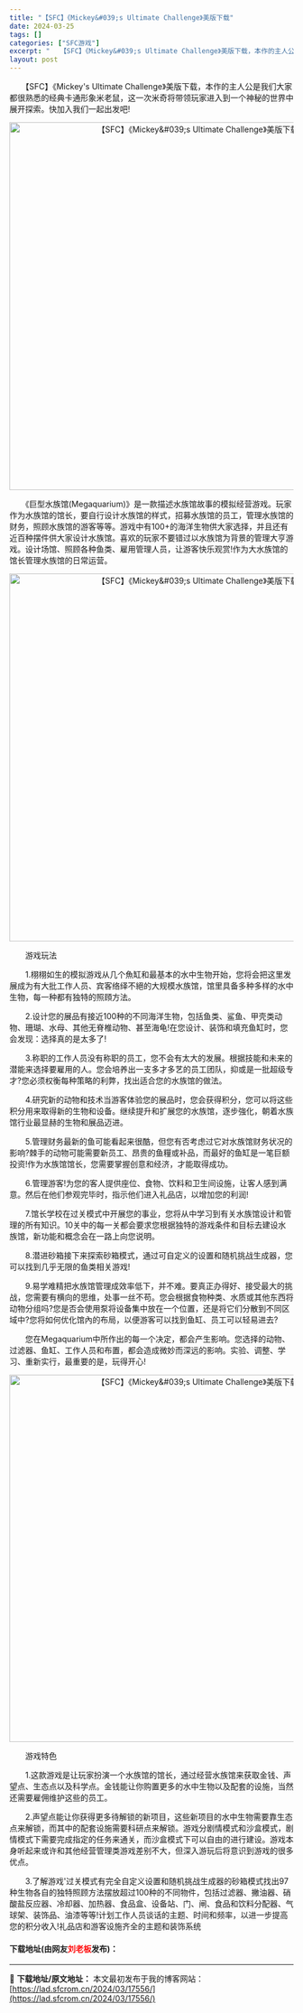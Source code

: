 ```yaml
---
title: "【SFC】《Mickey&#039;s Ultimate Challenge》美版下载"
date: 2024-03-25
tags: []
categories: ["SFC游戏"]
excerpt: "　　【SFC】《Mickey&#039;s Ultimate Challenge》美版下载，本作的主人公是我们大家都很熟悉的经典卡通形象米老鼠，这一次米奇将带领玩家进入到一个神秘的世界中展开探索。快加入我们一起出发吧! 　　《巨型水族馆(Megaquarium)》是一款描述水族馆故事的模拟经营游戏。玩&hellip;"
layout: post
---
```


 <p>　　【SFC】《Mickey&#39;s Ultimate Challenge》美版下载，本作的主人公是我们大家都很熟悉的经典卡通形象米老鼠，这一次米奇将带领玩家进入到一个神秘的世界中展开探索。快加入我们一起出发吧!</p> <p align="center"><img align="" border="0" src="https://lad.sfcrom.cn/wp-content/uploads/2024/03/20240325_6600c225e2ef3.png" width="652" alt="【SFC】《Mickey&amp;#039;s Ultimate Challenge》美版下载" /></p> <p>　　《巨型水族馆(Megaquarium)》是一款描述水族馆故事的模拟经营游戏。玩家作为水族馆的馆长，要自行设计水族馆的样式，招募水族馆的员工，管理水族馆的财务，照顾水族馆的游客等等。游戏中有100+的海洋生物供大家选择，并且还有近百种摆件供大家设计水族馆。喜欢的玩家不要错过以水族馆为背景的管理大亨游戏。设计场馆、照顾各种鱼类、雇用管理人员，让游客快乐观赏!作为大水族馆的馆长管理水族馆的日常运营。</p> <p align="center"><img align="" border="0" src="https://lad.sfcrom.cn/wp-content/uploads/2024/03/20240325_6600c2279b1e5.png" width="652" alt="【SFC】《Mickey&amp;#039;s Ultimate Challenge》美版下载" /></p> <p>　　游戏玩法</p> <p>　　1.栩栩如生的模拟游戏从几个魚缸和最基本的水中生物开始，您将会把这里发展成为有大批工作人员、宾客络绎不絕的大规模水族馆，馆里具备多种多样的水中生物，每一种都有独特的照頋方法。</p> <p>　　2.设计您的展品有接近100种的不同海洋生物，包括鱼类、鲨鱼、甲壳类动物、珊瑚、水母、其他无脊椎动物、甚至海龟!在您设计、装饰和填充鱼缸时，您会发现：选择真的是太多了!</p> <p>　　3.称职的工作人员没有称职的员工，您不会有太大的发展。根据技能和未来的潜能来选择要雇用的人。您会培养出一支多才多艺的员工团队，抑或是一批超级专才?您必须权衡每种策略的利弊，找出适合您的水族馆的做法。</p> <p>　　4.研究新的动物和技术当游客体验您的展品时，您会获得积分，您可以将这些积分用来取得新的生物和设备。继续提升和扩展您的水族馆，逐步強化，朝着水族馆行业最显赫的生物和展品迈进。</p> <p>　　5.管理财务最新的鱼可能看起来很酷，但您有否考虑过它对水族馆财务状况的影响?棘手的动物可能需要新员工、昂贵的鱼糧或补品，而最好的鱼缸是一笔巨额投资!作为水族馆馆长，您需要掌握创意和经济，才能取得成功。</p> <p>　　6.管理游客!为您的客人提供座位、食物、饮料和卫生间设施，让客人感到满意。然后在他们参观完毕时，指示他们进入礼品店，以增加您的利润!</p> <p>　　7.馆长学校在过关模式中开展您的事业，您将从中学习到有关水族馆设计和管理的所有知识。10关中的每一关都会要求您根据独特的游戏条件和目标去建设水族馆，新功能和概念会在一路上向您说明。</p> <p>　　8.潜进砂箱接下来探索砂箱模式，通过可自定义的设置和随机挑战生成器，您可以找到几乎无限的鱼类相关游戏!</p> <p>　　9.易学难精把水族馆管理成效率低下，并不难。要真正办得好、接受最大的挑战，您需要有横向的思维，处事一丝不苟。您会根据食物种类、水质或其他东西将动物分组吗?您是否会使用泵将设备集中放在一个位置，还是将它们分散到不同区域中?您将如何优化馆內的布局，以便游客可以找到鱼缸、员工可以轻易进去?</p> <p>　　您在Megaquarium中所作出的每一个决定，都会产生影响。您选择的动物、过滤器、鱼缸、工作人员和布置，都会造成微妙而深远的影响。实验、调整、学习、重新实行，最重要的是，玩得开心!</p> <p align="center"><img align="" border="0" src="https://lad.sfcrom.cn/wp-content/uploads/2024/03/20240325_6600c228ed95a.png" width="651" alt="【SFC】《Mickey&amp;#039;s Ultimate Challenge》美版下载" /></p> <p>　　游戏特色</p> <p>　　1.这款游戏是让玩家扮演一个水族馆的馆长，通过经营水族馆来获取金钱、声望点、生态点以及科学点。金钱能让你购置更多的水中生物以及配套的设施，当然还需要雇佣维护这些的员工。</p> <p>　　2.声望点能让你获得更多待解锁的新项目，这些新项目的水中生物需要靠生态点来解锁，而其中的配套设施需要科研点来解锁。游戏分剧情模式和沙盒模式，剧情模式下需要完成指定的任务来通关，而沙盒模式下可以自由的进行建设。游戏本身听起来或许和其他经营管理类游戏差别不大，但深入游玩后将意识到游戏的很多优点。</p> <p>　　3.了解游戏&#39;过关模式有完全自定义设置和随机挑战生成器的砂箱模式找出97种生物各自的独特照顾方法摆放超过100种的不同物件，包括过滤器、撇油器、硝酸盐反应器、冷却器、加热器、食品盒、设备站、门、闸、食品和饮料分配器、气球架、装饰品、油漆等等!计划工作人员谈话的主题、时间和频率，以进一步提高您的积分收入!礼品店和游客设施齐全的主题和装饰系统</p> <p><h4>下载地址(由网友<font color="red">刘老板</font>发布)：</h4></p> 

---
📖 **下载地址/原文地址：** 本文最初发布于我的博客网站：[https://lad.sfcrom.cn/2024/03/17556/](https://lad.sfcrom.cn/2024/03/17556/)
